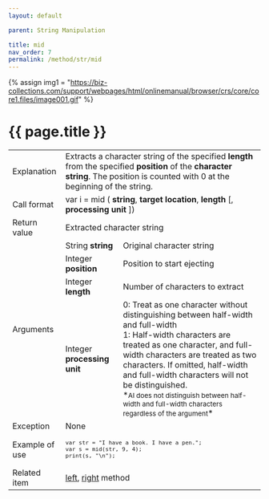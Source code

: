 ```yaml
---
layout: default

parent: String Manipulation

title: mid
nav_order: 7
permalink: /method/str/mid
---
```

{% assign img1 = "https://biz-collections.com/support/webpages/html/onlinemanual/browser/crs/core/core1.files/image001.gif" %}


# {{ page.title }}

<table>
  <tr>
    <td>Explanation</td>
    <td colspan="2">Extracts a character string of the specified <b>length</b> from the specified <b>position</b> of the <b>character string</b>. The position is counted with 0 at the beginning of the string.</td>
  </tr>
  <tr>
    <td>Call format</td>
    <td colspan="2">var i = mid ( <b>string</b>, <b>target location</b>, <b>length</b> [, <b>processing unit</b> ]) </td>
  </tr>
  <tr>
    <td>Return value</td>
    <td colspan="2">Extracted character string</td>
  </tr>  
  <tr>
    <td rowspan="4">Arguments</td>
    <td>String <b>string</b></td>
    <td>Original character string</td>
  </tr>
  <tr>
    <td>Integer <b>position</b></td>
    <td>Position to start ejecting</td>
  </tr>
  <tr>
    <td>Integer <b>length</b></td>
    <td>Number of characters to extract</td>
  </tr>
  <tr>
    <td>Integer <b>processing unit</b></td>
    <td>0:  Treat as one character without distinguishing between half-width and full-width<br>1:   Half-width characters are treated as one character, and full-width characters are treated as two characters.  If omitted, half-width and full-width characters will not be distinguished.<br> *<small>AI does not distinguish between half-width and full-width characters regardless of the argument</small>*</td>
  </tr>
  <tr>
    <td>Exception</td>
    <td colspan="2">None</td>
  </tr>
  <tr>
    <td>Example of use</td>
    <td colspan="2"><code><pre>var str = "I have a book. I have a pen.";
var s = mid(str, 9, 4);
print(s, "\n");</pre></code></td>
  </tr>
  <tr>
    <td>Related item</td>
    <td colspan="2"><a href="/method/str/left">left</a>, <a href="/method/str/right">right</a> method</td>
  </tr>
</table>

